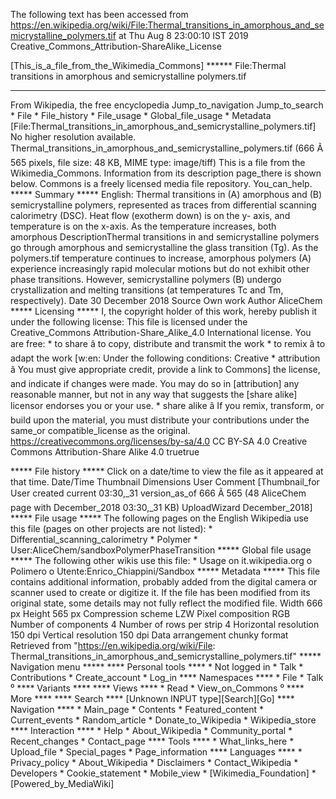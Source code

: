 The following text has been accessed from https://en.wikipedia.org/wiki/File:Thermal_transitions_in_amorphous_and_semicrystalline_polymers.tif at Thu Aug 8 23:00:10 IST 2019
Creative_Commons_Attribution-ShareAlike_License



















[This_is_a_file_from_the_Wikimedia_Commons]
****** File:Thermal transitions in amorphous and semicrystalline polymers.tif
******
From Wikipedia, the free encyclopedia
Jump_to_navigation Jump_to_search
    * File
    * File_history
    * File_usage
    * Global_file_usage
    * Metadata
[File:Thermal_transitions_in_amorphous_and_semicrystalline_polymers.tif]
No higher resolution available.
Thermal_transitions_in_amorphous_and_semicrystalline_polymers.tif ‎(666 Ã 565
pixels, file size: 48 KB, MIME type: image/tiff)
 This is a file from the Wikimedia_Commons. Information from its description
 page_there is shown below.
 Commons is a freely licensed media file repository. You_can_help.
***** Summary *****
                                  English: Thermal transitions in (A)
                                  amorphous and (B) semicrystalline
                                  polymers, represented as traces from
                                  differential scanning calorimetry (DSC).
                                  Heat flow (exotherm down) is on the y-
                                  axis, and temperature is on the x-axis. As
                                  the temperature increases, both amorphous
DescriptionThermal transitions in and semicrystalline polymers go through
amorphous and semicrystalline     the glass transition (Tg). As the
polymers.tif                      temperature continues to increase,
                                  amorphous polymers (A) experience
                                  increasingly rapid molecular motions but
                                  do not exhibit other phase transitions.
                                  However, semicrystalline polymers (B)
                                  undergo crystallization and melting
                                  transitions (at temperatures Tc and Tm,
                                  respectively).
Date                              30 December 2018
Source                            Own work
Author                            AliceChem
***** Licensing *****
I, the copyright holder of this work, hereby publish it under the following
license:
              This file is licensed under the Creative_Commons Attribution-Share_Alike_4.0
              International license.
                    You are free:
                        * to share â to copy, distribute and transmit the work
                        * to remix â to adapt the work
[w:en:              Under the following conditions:
Creative                * attribution â You must give appropriate credit, provide a link to
Commons]                  the license, and indicate if changes were made. You may do so in
[attribution]             any reasonable manner, but not in any way that suggests the
[share alike]             licensor endorses you or your use.
                        * share alike â If you remix, transform, or build upon the
                          material, you must distribute your contributions under the same_or
                          compatible_license as the original.
              https://creativecommons.org/licenses/by-sa/4.0 CC BY-SA 4.0 Creative Commons
              Attribution-Share Alike 4.0 truetrue

***** File history *****
Click on a date/time to view the file as it appeared at that time.
        Date/Time     Thumbnail      Dimensions       User      Comment
                      [Thumbnail_for                            User created
current 03:30,_31     version_as_of  666 Ã 565 (48 AliceChem page with
        December_2018 03:30,_31      KB)                        UploadWizard
                      December_2018]
***** File usage *****
The following pages on the English Wikipedia use this file (pages on other
projects are not listed):
    * Differential_scanning_calorimetry
    * Polymer
    * User:AliceChem/sandboxPolymerPhaseTransition
***** Global file usage *****
The following other wikis use this file:
    * Usage on it.wikipedia.org
          o Polimero
          o Utente:Enrico_Chiappini/Sandbox
***** Metadata *****
This file contains additional information, probably added from the digital
camera or scanner used to create or digitize it.
If the file has been modified from its original state, some details may not
fully reflect the modified file.
Width                    666 px
Height                   565 px
Compression scheme       LZW
Pixel composition        RGB
Number of components     4
Number of rows per strip 4
Horizontal resolution    150 dpi
Vertical resolution      150 dpi
Data arrangement         chunky format
Retrieved from "https://en.wikipedia.org/wiki/File:
Thermal_transitions_in_amorphous_and_semicrystalline_polymers.tif"
***** Navigation menu *****
**** Personal tools ****
    * Not logged in
    * Talk
    * Contributions
    * Create_account
    * Log_in
**** Namespaces ****
    * File
    * Talk
⁰
**** Variants ****
**** Views ****
    * Read
    * View_on_Commons
⁰
**** More ****
**** Search ****
[Unknown INPUT type][Search][Go]
**** Navigation ****
    * Main_page
    * Contents
    * Featured_content
    * Current_events
    * Random_article
    * Donate_to_Wikipedia
    * Wikipedia_store
**** Interaction ****
    * Help
    * About_Wikipedia
    * Community_portal
    * Recent_changes
    * Contact_page
**** Tools ****
    * What_links_here
    * Upload_file
    * Special_pages
    * Page_information
**** Languages ****
    * Privacy_policy
    * About_Wikipedia
    * Disclaimers
    * Contact_Wikipedia
    * Developers
    * Cookie_statement
    * Mobile_view
    * [Wikimedia_Foundation]
    * [Powered_by_MediaWiki]
